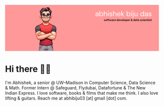 ![](https://github.com/abhishekbiju/abhishekbiju/blob/main/githubReadmeBanner.png)
# Hi there 👋🏻

I'm Abhishek, a senior @ UW–Madison in Computer Science, Data Science & Math. Former Intern @ Safeguard, Flydubai, Datafortune & The New Indian Express. I love software, books & films that make me think. I also love lifting & guitars. Reach me at abhibiju03 [at] gmail [dot] com.
